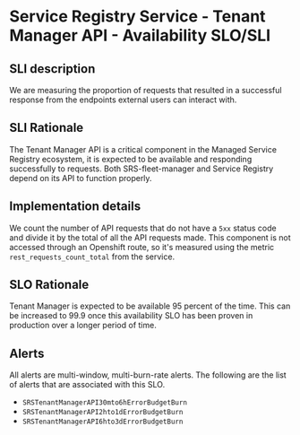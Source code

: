 # Service Registry Service - Tenant Manager API - Availability SLO/SLI

## SLI description
We are measuring the proportion of requests that resulted in a successful response from the endpoints external users can interact with.

## SLI Rationale
The Tenant Manager API is a critical component in the Managed Service Registry ecosystem, it is expected to be available and responding successfully to requests. Both SRS-fleet-manager and Service Registry depend on its API to function properly.

## Implementation details
We count the number of API requests that do not have a `5xx` status code and divide it by the total of all the API requests made. 
This component is not accessed through an Openshift route, so it's measured using the metric `rest_requests_count_total` from the service.

## SLO Rationale
Tenant Manager is expected to be available 95 percent of the time. This can be increased to 99.9 once this availability SLO has been proven in production over a longer period of time.

## Alerts
All alerts are multi-window, multi-burn-rate alerts. The following are the list of alerts that are associated with this SLO.

- `SRSTenantManagerAPI30mto6hErrorBudgetBurn`
- `SRSTenantManagerAPI2hto1dErrorBudgetBurn`
- `SRSTenantManagerAPI6hto3dErrorBudgetBurn`
  
